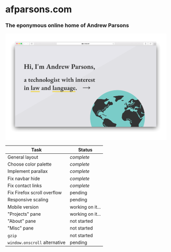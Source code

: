 # afparsons.com

### The eponymous online home of Andrew Parsons

![Screenshot](/afparsons-mockup-transparent2.png?raw=true "Screenshot")

| Task | Status |
| ---- | ------ |
| General layout | *complete* |
| Choose color palette | *complete* |
| Implement parallax | *complete* |
| Fix navbar hide | *complete* |
| Fix contact links | *complete* |
| Fix Firefox scroll overflow | pending |
| Responsive scaling | pending |
| Mobile version | working on it... |
| "Projects" pane | working on it... |
| "About" pane | not started |
| "Misc" pane | not started |
| `gzip` | not started |
| `window.onscroll` alternative | pending |
